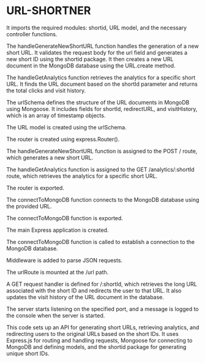 # URL-SHORTNER
It imports the required modules: shortid, URL model, and the necessary controller functions.

The handleGenerateNewShortURL function handles the generation of a new short URL. It validates the request body for the url field and generates a new short ID using the shortid package. It then creates a new URL document in the MongoDB database using the URL.create method.

The handleGetAnalytics function retrieves the analytics for a specific short URL. It finds the URL document based on the shortId parameter and returns the total clicks and visit history.

The urlSchema defines the structure of the URL documents in MongoDB using Mongoose. It includes fields for shortId, redirectURL, and visitHistory, which is an array of timestamp objects.

The URL model is created using the urlSchema.

The router is created using express.Router().

The handleGenerateNewShortURL function is assigned to the POST / route, which generates a new short URL.

The handleGetAnalytics function is assigned to the GET /analytics/:shortId route, which retrieves the analytics for a specific short URL.

The router is exported.

The connectToMongoDB function connects to the MongoDB database using the provided URL.

The connectToMongoDB function is exported.

The main Express application is created.

The connectToMongoDB function is called to establish a connection to the MongoDB database.

Middleware is added to parse JSON requests.

The urlRoute is mounted at the /url path.

A GET request handler is defined for /:shortId, which retrieves the long URL associated with the short ID and redirects the user to that URL. It also updates the visit history of the URL document in the database.

The server starts listening on the specified port, and a message is logged to the console when the server is started.

This code sets up an API for generating short URLs, retrieving analytics, and redirecting users to the original URLs based on the short IDs. It uses Express.js for routing and handling requests, Mongoose for connecting to MongoDB and defining models, and the shortid package for generating unique short IDs.
